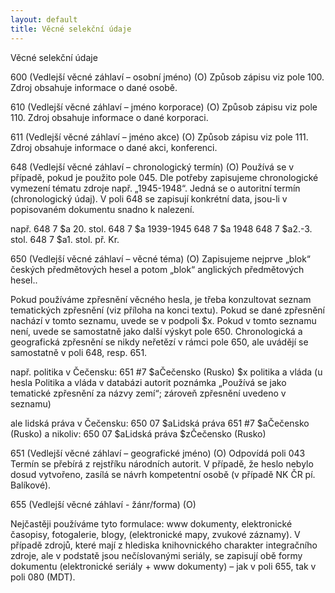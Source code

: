 ```yaml
---
layout: default
title: Věcné selekční údaje
---
```

Věcné selekční údaje

600 (Vedlejší věcné záhlaví – osobní jméno) (O)
Způsob zápisu viz pole 100. Zdroj obsahuje informace o dané osobě.


610 (Vedlejší věcné záhlaví – jméno korporace) (O)
Způsob zápisu viz pole 110. Zdroj obsahuje informace o dané korporaci.


611 (Vedlejší věcné záhlaví – jméno akce) (O)
Způsob zápisu viz pole 111. Zdroj obsahuje informace o dané akci, konferenci.


648 (Vedlejší věcné záhlaví – chronologický termín) (O)
Používá se v případě, pokud je použito pole 045.
Dle potřeby zapisujeme chronologické vymezení tématu zdroje např. „1945-1948“. Jedná se o autoritní termín (chronologický údaj). V poli 648 se zapisují konkrétní data, jsou-li v popisovaném dokumentu snadno k nalezení.

např.	648 7	$a 20. stol.
	648 7	$a 1939-1945
	648 7	$a 1948
	648 7	$a2.-3. stol.
	648 7	$a1. stol. př. Kr.


650 (Vedlejší věcné záhlaví – věcné téma) (O)
Zapisujeme nejprve „blok“ českých předmětových hesel a potom „blok“ anglických předmětových hesel..

Pokud používáme zpřesnění věcného hesla, je třeba konzultovat seznam tematických zpřesnění (viz příloha na konci textu). Pokud se dané zpřesnění  nachází v tomto seznamu, uvede se v podpoli $x. Pokud v tomto seznamu není, uvede se samostatně jako další výskyt pole 650. Chronologická a geografická zpřesnění se nikdy neřetězí v rámci pole 650, ale uvádějí se samostatně v poli 648, resp. 651.

např. politika v Čečensku:
	651 #7	$aČečensko (Rusko)
		$x politika a vláda
(u hesla Politika a vláda v databázi autorit poznámka „Používá se jako tematické zpřesnění za názvy zemí“; zároveň zpřesnění uvedeno v seznamu)

ale lidská práva v Čečensku:
	650 07	$aLidská práva
	651 #7	$aČečensko (Rusko)
a nikoliv:
	650 07	$aLidská práva
		$zČečensko (Rusko)


651 (Vedlejší věcné záhlaví – geografické jméno) (O)
Odpovídá poli 043
Termín se přebírá z rejstříku národních autorit. V případě, že heslo nebylo dosud vytvořeno, zasílá se návrh kompetentní osobě (v případě NK ČR pí. Balíkové).


655 (Vedlejší věcné záhlaví - žánr/forma) (O)

Nejčastěji používáme tyto formulace: www dokumenty, elektronické časopisy, fotogalerie, blogy, (elektronické mapy, zvukové záznamy).
V případě zdrojů, které mají z hlediska knihovnického charakter integračního zdroje, ale v podstatě jsou nečíslovanými seriály, se zapisují obě formy dokumentu (elektronické seriály + www dokumenty) – jak v poli 655, tak v poli 080 (MDT).
